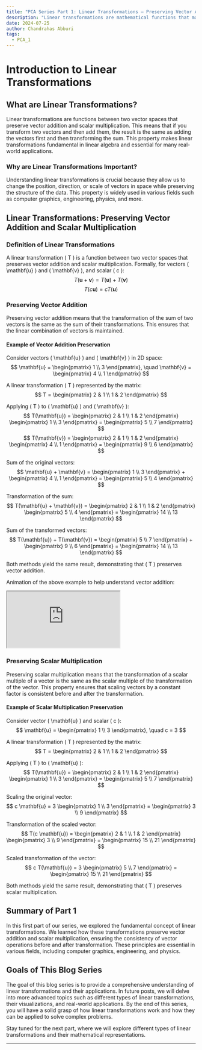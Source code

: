 ```yaml
---
title: "PCA Series Part 1: Linear Transformations – Preserving Vector Addition and Scalar Multiplication"
description: "Linear transformations are mathematical functions that map vectors to vectors while preserving the operations of vector addition and scalar multiplication. They play a fundamental role in linear algebra and are essential for understanding many data analysis techniques, including Principal Component Analysis (PCA)."
date: 2024-07-25
author: Chandrahas Abburi
tags:
  - PCA_1
---
```



# Introduction to Linear Transformations

## What are Linear Transformations?

Linear transformations are functions between two vector spaces that preserve vector addition and scalar multiplication. This means that if you transform two vectors and then add them, the result is the same as adding the vectors first and then transforming the sum. This property makes linear transformations fundamental in linear algebra and essential for many real-world applications.

### Why are Linear Transformations Important?

Understanding linear transformations is crucial because they allow us to change the position, direction, or scale of vectors in space while preserving the structure of the data. This property is widely used in various fields such as computer graphics, engineering, physics, and more.

## Linear Transformations: Preserving Vector Addition and Scalar Multiplication

### Definition of Linear Transformations

A linear transformation \( T \) is a function between two vector spaces that preserves vector addition and scalar multiplication. Formally, for vectors \( \mathbf{u} \) and \( \mathbf{v} \), and scalar \( c \):
$$
T(\mathbf{u} + \mathbf{v}) = T(\mathbf{u}) + T(\mathbf{v})
$$
$$
T(c \mathbf{u}) = c T(\mathbf{u})
$$

### Preserving Vector Addition

Preserving vector addition means that the transformation of the sum of two vectors is the same as the sum of their transformations. This ensures that the linear combination of vectors is maintained.

#### Example of Vector Addition Preservation

Consider vectors \( \mathbf{u} \) and \( \mathbf{v} \) in 2D space:
$$
\mathbf{u} = \begin{pmatrix} 1 \\ 3 \end{pmatrix}, \quad \mathbf{v} = \begin{pmatrix} 4 \\ 1 \end{pmatrix}
$$

A linear transformation \( T \) represented by the matrix:
$$
T = \begin{pmatrix} 2 & 1 \\ 1 & 2 \end{pmatrix}
$$

Applying \( T \) to \( \mathbf{u} \) and \( \mathbf{v} \):
$$
T(\mathbf{u}) = \begin{pmatrix} 2 & 1 \\ 1 & 2 \end{pmatrix} \begin{pmatrix} 1 \\ 3 \end{pmatrix} = \begin{pmatrix} 5 \\ 7 \end{pmatrix}
$$
$$
T(\mathbf{v}) = \begin{pmatrix} 2 & 1 \\ 1 & 2 \end{pmatrix} \begin{pmatrix} 4 \\ 1 \end{pmatrix} = \begin{pmatrix} 9 \\ 6 \end{pmatrix}
$$

Sum of the original vectors:
$$
\mathbf{u} + \mathbf{v} = \begin{pmatrix} 1 \\ 3 \end{pmatrix} + \begin{pmatrix} 4 \\ 1 \end{pmatrix} = \begin{pmatrix} 5 \\ 4 \end{pmatrix}
$$

Transformation of the sum:
$$
T(\mathbf{u} + \mathbf{v}) = \begin{pmatrix} 2 & 1 \\ 1 & 2 \end{pmatrix} \begin{pmatrix} 5 \\ 4 \end{pmatrix} = \begin{pmatrix} 14 \\ 13 \end{pmatrix}
$$

Sum of the transformed vectors:
$$
T(\mathbf{u}) + T(\mathbf{v}) = \begin{pmatrix} 5 \\ 7 \end{pmatrix} + \begin{pmatrix} 9 \\ 6 \end{pmatrix} = \begin{pmatrix} 14 \\ 13 \end{pmatrix}
$$

Both methods yield the same result, demonstrating that \( T \) preserves vector addition.

Animation of the above example to help understand vector addition:

<div class="responsive-video-container">
  <iframe src="https://drive.google.com/file/d/1-GSqTrfapAG1qn3HBEEjW35ai7Ob6WCI/preview" allow="autoplay" class="responsive-iframe"></iframe>
</div>

### Preserving Scalar Multiplication

Preserving scalar multiplication means that the transformation of a scalar multiple of a vector is the same as the scalar multiple of the transformation of the vector. This property ensures that scaling vectors by a constant factor is consistent before and after the transformation.

#### Example of Scalar Multiplication Preservation

Consider vector \( \mathbf{u} \) and scalar \( c \):
$$
\mathbf{u} = \begin{pmatrix} 1 \\ 3 \end{pmatrix}, \quad c = 3
$$

A linear transformation \( T \) represented by the matrix:
$$
T = \begin{pmatrix} 2 & 1 \\ 1 & 2 \end{pmatrix}
$$

Applying \( T \) to \( \mathbf{u} \):
$$
T(\mathbf{u}) = \begin{pmatrix} 2 & 1 \\ 1 & 2 \end{pmatrix} \begin{pmatrix} 1 \\ 3 \end{pmatrix} = \begin{pmatrix} 5 \\ 7 \end{pmatrix}
$$

Scaling the original vector:
$$
c \mathbf{u} = 3 \begin{pmatrix} 1 \\ 3 \end{pmatrix} = \begin{pmatrix} 3 \\ 9 \end{pmatrix}
$$

Transformation of the scaled vector:
$$
T(c \mathbf{u}) = \begin{pmatrix} 2 & 1 \\ 1 & 2 \end{pmatrix} \begin{pmatrix} 3 \\ 9 \end{pmatrix} = \begin{pmatrix} 15 \\ 21 \end{pmatrix}
$$

Scaled transformation of the vector:
$$
c T(\mathbf{u}) = 3 \begin{pmatrix} 5 \\ 7 \end{pmatrix} = \begin{pmatrix} 15 \\ 21 \end{pmatrix}
$$

Both methods yield the same result, demonstrating that \( T \) preserves scalar multiplication.

## Summary of Part 1

In this first part of our series, we explored the fundamental concept of linear transformations. We learned how these transformations preserve vector addition and scalar multiplication, ensuring the consistency of vector operations before and after transformation. These principles are essential in various fields, including computer graphics, engineering, and physics.

## Goals of This Blog Series

The goal of this blog series is to provide a comprehensive understanding of linear transformations and their applications. In future posts, we will delve into more advanced topics such as different types of linear transformations, their visualizations, and real-world applications. By the end of this series, you will have a solid grasp of how linear transformations work and how they can be applied to solve complex problems.

Stay tuned for the next part, where we will explore different types of linear transformations and their mathematical representations.

---
